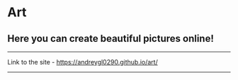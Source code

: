 # Art
## Here you can create beautiful pictures online!
____
Link to the site - https://andreygl0290.github.io/art/
____
